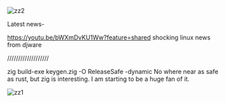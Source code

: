 ![zz2](https://github.com/user-attachments/assets/e54f4c9f-843b-4ae3-85b3-515c673b739e)


Latest news-



https://youtu.be/bWXmDvKU1Ww?feature=shared  shocking linux news from djware 



///////////////////

zig build-exe keygen.zig -O ReleaseSafe -dynamic    No where near as safe as rust, but zig is interesting. I am starting to be a huge fan of it. 






![zz1](https://github.com/user-attachments/assets/26522f0b-7f6e-43b8-9298-d24958cd6ec4)

